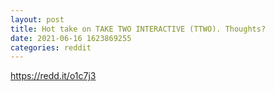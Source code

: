 ```yaml
--- 
layout: post 
title: Hot take on TAKE TWO INTERACTIVE (TTWO). Thoughts? 
date: 2021-06-16 1623869255 
categories: reddit 
--- 
```

https://redd.it/o1c7j3